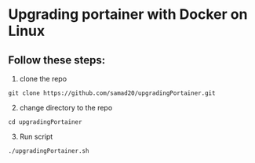 # Upgrading portainer with Docker on Linux

## Follow these steps:

1. clone the repo
```
git clone https://github.com/samad20/upgradingPortainer.git
```

2. change directory to the repo
```
cd upgradingPortainer
```

3. Run script

```
./upgradingPortainer.sh
```
